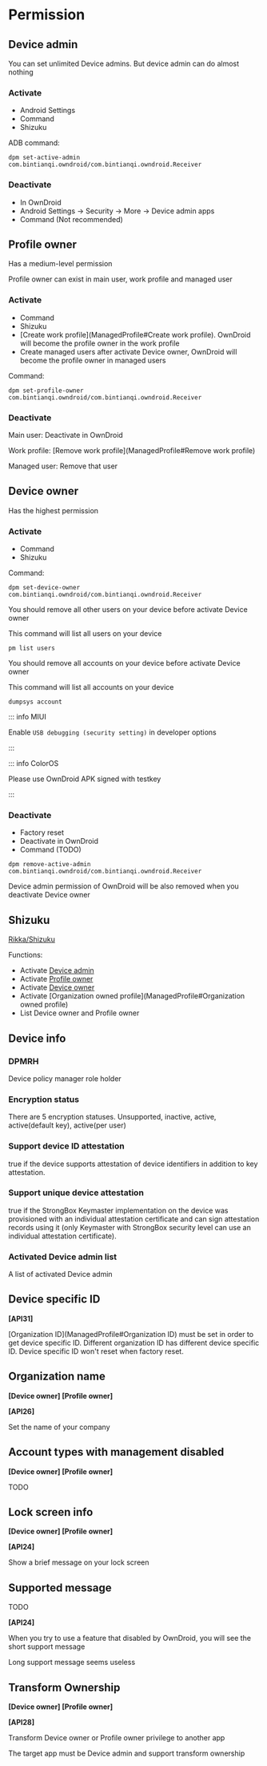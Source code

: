 # Permission

## Device admin

You can set unlimited Device admins. But device admin can do almost nothing

### Activate

- Android Settings
- Command
- Shizuku

ADB command:
```shell
dpm set-active-admin com.bintianqi.owndroid/com.bintianqi.owndroid.Receiver
```

### Deactivate

- In OwnDroid
- Android Settings -> Security -> More -> Device admin apps
- Command (Not recommended)

## Profile owner

Has a medium-level permission

Profile owner can exist in main user, work profile and managed user

### Activate

- Command
- Shizuku
- [Create work profile](ManagedProfile#Create work profile). OwnDroid will become the profile owner in the work profile
- Create managed users after activate Device owner, OwnDroid will become the profile owner in managed users 

Command:

```shell
dpm set-profile-owner com.bintianqi.owndroid/com.bintianqi.owndroid.Receiver
```

### Deactivate

Main user: Deactivate in OwnDroid

Work profile: [Remove work profile](ManagedProfile#Remove work profile)

Managed user: Remove that user

## Device owner

Has the highest permission

### Activate

- Command
- Shizuku

Command:

```shell
dpm set-device-owner com.bintianqi.owndroid/com.bintianqi.owndroid.Receiver
```

You should remove all other users on your device before activate Device owner

This command will list all users on your device

```shell
pm list users
```

You should remove all accounts on your device before activate Device owner

This command will list all accounts on your device

```shell
dumpsys account
```

::: info MIUI

Enable `USB debugging (security setting)` in developer options

:::

::: info ColorOS

Please use OwnDroid APK signed with testkey

:::

### Deactivate

- Factory reset
- Deactivate in OwnDroid
- Command (TODO)

```shell
dpm remove-active-admin com.bintianqi.owndroid/com.bintianqi.owndroid.Receiver
```

Device admin permission of OwnDroid will be also removed when you deactivate Device owner

## Shizuku

[Rikka/Shizuku](https://github.com/RikkaApps/Shizuku)

Functions:

- Activate [Device admin](#device-admin)
- Activate [Profile owner](#profile-owner)
- Activate [Device owner](#device-owner)
- Activate [Organization owned profile](ManagedProfile#Organization owned profile)
- List Device owner and Profile owner

## Device info

### DPMRH

Device policy manager role holder

### Encryption status

There are 5 encryption statuses. Unsupported, inactive, active, active(default key), active(per user) 

### Support device ID attestation

true if the device supports attestation of device identifiers in addition to key attestation.

### Support unique device attestation

true if the StrongBox Keymaster implementation on the device was provisioned with an individual attestation certificate and can sign attestation records using it (only Keymaster with StrongBox security level can use an individual attestation certificate).

### Activated Device admin list

A list of activated Device admin

## Device specific ID

**[API31]**

[Organization ID](ManagedProfile#Organization ID) must be set in order to get device specific ID. Different organization ID has different device specific ID. Device specific ID won't reset when factory reset.

## Organization name

**[Device owner] [Profile owner]**

**[API26]**

Set the name of your company

## Account types with management disabled

**[Device owner] [Profile owner]**

TODO

## Lock screen info

**[Device owner] [Profile owner]**

**[API24]**

Show a brief message on your lock screen

## Supported message

TODO

**[API24]**

When you try to use a feature that disabled by OwnDroid, you will see the short support message

Long support message seems useless

## Transform Ownership

**[Device owner] [Profile owner]**

**[API28]**

Transform Device owner or Profile owner privilege to another app

The target app must be Device admin and support transform ownership
